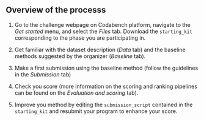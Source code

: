 ## Overview of the processs

1. Go to the challenge webpage on Codabench platform, navigate to the *Get started* menu, and select the *Files* tab. Download the `starting_kit` corresponding to the phase you are participating in.

2. Get familiar with the dataset description (*Data* tab) and the baseline methods suggested by the organizer (*Baseline* tab).

3. Make a first submission using the baseline method (follow the guidelines in the *Submission* tab)

4. Check you score (more information on the scoring and ranking pipelines can be found on the *Evaluation and scoring* tab).

5. Improve you method by editing the `submission_script` contained in the `starting_kit` and resubmit your program to enhance your score.


